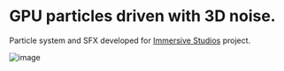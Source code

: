 # GPU particles driven with 3D noise.

Particle system and SFX developed for [Immersive Studios](https://twitter.com/ImmersivStudios) project.

![image](https://github.com/lightest/gpuparticles/assets/2725889/64da37ef-e051-4496-8aaa-cf252c1d1783)





